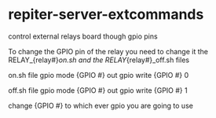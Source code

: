 # repiter-server-extcommands
control external relays board though gpio pins

To change the GPIO pin of the relay you need to change it the RELAY_{relay#}_on.sh and the RELAY_{relay#}_off.sh files 

on.sh file
gpio mode {GPIO #} out
gpio write {GPIO #} 0

off.sh file
gpio mode {GPIO #} out
gpio write {GPIO #} 1

change {GPIO #} to which ever gpio you are going to use
